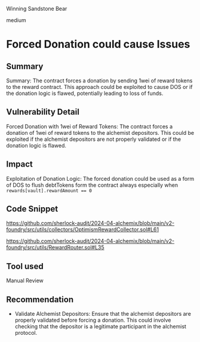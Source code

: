 Winning Sandstone Bear

medium

# Forced Donation could cause Issues

## Summary

Summary: The contract forces a donation by sending 1wei of reward tokens to the reward contract. This approach could be exploited to cause DOS or if the donation logic is flawed, potentially leading to loss of funds.

## Vulnerability Detail

Forced Donation with 1wei of Reward Tokens: The contract forces a donation of 1wei of reward tokens to the alchemist depositors. This could be exploited if the alchemist depositors are not properly validated or if the donation logic is flawed.


## Impact

Exploitation of Donation Logic: The forced donation could be used as a form of DOS to flush debtTokens form the contract always
especially when `rewards[vault].rewardAmount == 0`

## Code Snippet

https://github.com/sherlock-audit/2024-04-alchemix/blob/main/v2-foundry/src/utils/collectors/OptimismRewardCollector.sol#L61

https://github.com/sherlock-audit/2024-04-alchemix/blob/main/v2-foundry/src/utils/RewardRouter.sol#L35

## Tool used

Manual Review

## Recommendation

- Validate Alchemist Depositors: Ensure that the alchemist depositors are properly validated before forcing a donation. This could involve checking that the depositor is a legitimate participant in the alchemist protocol.



